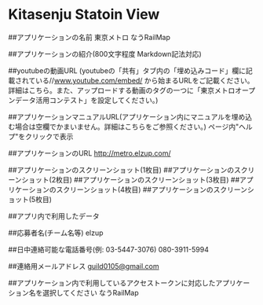 Kitasenju Statoin View
===

##アプリケーションの名前
東京メトロ なうRailMap

##アプリケーションの紹介(800文字程度 Markdown記法対応)




##youtubeの動画URL (youtubeの「共有」タブ内の「埋め込みコード」欄に記載されている//www.youtube.com/embed/ から始まるURLをご記載ください。詳細はこちら。また、アップロードする動画のタグの一つに「東京メトロオープンデータ活用コンテスト」を設定してください。)

##アプリケーションマニュアルURL(アプリケーション内にマニュアルを埋め込む場合は空欄でかまいません。詳細はこちらをご参照ください。)
ページ内"ヘルプ"をクリックで表示

##アプリケーションのURL
http://metro.elzup.com/

##アプリケーションのスクリーンショット(1枚目)
##アプリケーションのスクリーンショット(2枚目)
##アプリケーションのスクリーンショット(3枚目)
##アプリケーションのスクリーンショット(4枚目)
##アプリケーションのスクリーンショット(5枚目)

##アプリ内で利用したデータ

##応募者名(チーム名等)
elzup

##日中連絡可能な電話番号(例: 03-5447-3076)
080-3911-5994

##連絡用メールアドレス
guild0105@gmail.com

##アプリケーション内で利用しているアクセストークンに対応したアプリケーション名を選択してください
なうRailMap


